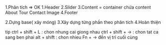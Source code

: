 1.Phân tích => OK
	1.Header
	2.Slider
	3.Content = container chứa content
		About
		Tour
		Contact
		Image
	4.Footer
	
2.Dựng base( xây móng)
3.Xây dựng từng phần theo phân tích
4.Hoàn thiện


tip
ctrl + shift + L : chon nhung cai giong nhau
ctrl + shift + -> : chon tat ca sang ben phai
alt + shift : chon nhieu
Fn + -> đến vị trí cuối cùng 